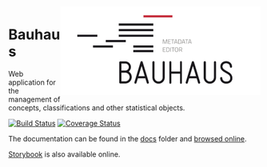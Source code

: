 <img align="right" src="docs/img/bauhaus-logo.png" alt="Bauhaus logo"/>

# Bauhaus

Web application for the management of concepts, classifications and other statistical objects.

[![Build Status](https://travis-ci.org/InseeFr/Bauhaus.svg?branch=master)](https://travis-ci.org/InseeFr/Bauhaus)
[![Coverage Status](https://coveralls.io/repos/github/InseeFr/Bauhaus/badge.svg?branch=master)](https://coveralls.io/github/InseeFr/Bauhaus?branch=master)

The documentation can be found in the [docs](https://github.com/InseeFr/Bauhaus/tree/master/docs) folder and [browsed online](https://inseefr.github.io/Bauhaus).

[Storybook](https://inseefr.github.io/Bauhaus/storybook) is also available online.

